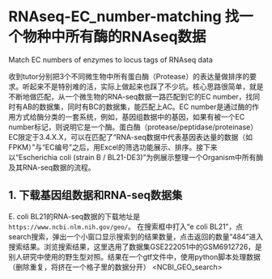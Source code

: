 # RNAseq-EC_number-matching 找一个物种中所有酶的RNAseq数据
Match EC numbers of enzymes to locus tags of RNAseq data

收到tutor分别把3个不同微生物中所有蛋白酶（Protease）的表达量做排序的要求。听起来不是特别难的活，实际上做起来也踩了不少坑。核心思路很简单，就是不断地做匹配，从一个微生物的RNA-seq数据一路匹配到它的EC number，找同时有AB的数据集，同时有BC的数据集，能匹配上AC。EC number是通过酶的作用方式给酶分类的一套系统，例如，基因组数据中的基因，如果有被一个EC number标记，则说明它是一个酶。蛋白酶（protease/peptidase/proteinase）EC限定于3.4.X.X，可以在匹配了“RNA-seq数据中代表基因表达量的数据（如FPKM）”与“EC编号”之后，用Excel的筛选功能展示、排序。接下来以“Escherichia coli (strain B / BL21-DE3)”为例展示整理一个Organism中所有酶及其RNA-seq数据的流程。

## 1. 下载基因组数据和RNA-seq数据集

E. coli BL21的RNA-seq数据的下载地址是``https://www.ncbi.nlm.nih.gov/geo/``。
在搜索框中打入“e coli BL21”，点search搜索，弹出一个小窗口显示搜索到的结果数量，点击返回的数量“484”进入搜索结果。浏览搜索结果，这里选用了数据集GSE222051中的GSM6912726，是别人研究中使用的野生型对照。结果在一个gtf文件中，使用python脚本处理数据（删除重复，将挤在一个格子里的数据分开）
<NCBI_GEO_search>


